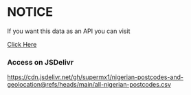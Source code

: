 # NOTICE

If you want this data as an API you can visit

[Click Here](https://nigeria-postcodes.pages.dev)



### Access on JSDelivr

https://cdn.jsdelivr.net/gh/supermx1/nigerian-postcodes-and-geolocation@refs/heads/main/all-nigerian-postcodes.csv
